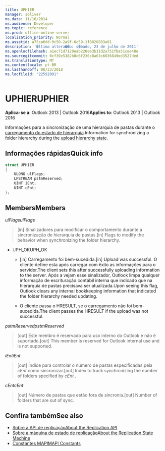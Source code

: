 ```yaml
---
title: UPHIER
manager: soliver
ms.date: 11/16/2014
ms.audience: Developer
ms.topic: reference
ms.prod: office-online-server
localization_priority: Normal
ms.assetid: a75ca0dd-9c50-2a9f-6c59-1f8020833a01
description: '�ltima altera��o: s�bado, 23 de julho de 2011'
ms.openlocfilehash: a1ec71d7120eab220ee3b11d2a751fba51cee48e
ms.sourcegitcommit: 0cf39e5382b8c6f236c8a63c6036849ed3527ded
ms.translationtype: MT
ms.contentlocale: pt-BR
ms.lasthandoff: 08/23/2018
ms.locfileid: "22592091"
---
```

# <a name="uphier"></a><span data-ttu-id="b4b4c-103">UPHIER</span><span class="sxs-lookup"><span data-stu-id="b4b4c-103">UPHIER</span></span>
 
<span data-ttu-id="b4b4c-104">**Aplica-se a**: Outlook 2013 | Outlook 2016</span><span class="sxs-lookup"><span data-stu-id="b4b4c-104">**Applies to**: Outlook 2013 | Outlook 2016</span></span> 
  
<span data-ttu-id="b4b4c-105">Informações para a sincronização de uma hierarquia de pastas durante o [carregamento do estado de hierarquia](upload-hierarchy-state.md).</span><span class="sxs-lookup"><span data-stu-id="b4b4c-105">Information for synchronizing a folder hierarchy during the [upload hierarchy state](upload-hierarchy-state.md).</span></span>
  
## <a name="quick-info"></a><span data-ttu-id="b4b4c-106">Informações rápidas</span><span class="sxs-lookup"><span data-stu-id="b4b4c-106">Quick info</span></span>

```cpp
struct UPHIER 
{ 
    ULONG ulFlags; 
    LPSTREAM pstmReserved; 
    UINT iEnt; 
    UINT cEnt; 
};
```

## <a name="members"></a><span data-ttu-id="b4b4c-107">Members</span><span class="sxs-lookup"><span data-stu-id="b4b4c-107">Members</span></span>

<span data-ttu-id="b4b4c-108">_ulFlags_</span><span class="sxs-lookup"><span data-stu-id="b4b4c-108">_ulFlags_</span></span>
  
> <span data-ttu-id="b4b4c-109">[in] Sinalizadores para modificar o comportamento durante a sincronização de hierarquia de pastas.</span><span class="sxs-lookup"><span data-stu-id="b4b4c-109">[in] Flags to modify the behavior when synchronizing the folder hierarchy.</span></span>
    
  - <span data-ttu-id="b4b4c-110">UPH_OK</span><span class="sxs-lookup"><span data-stu-id="b4b4c-110">UPH_OK</span></span>
    
    - <span data-ttu-id="b4b4c-111">[in] Carregamento foi bem-sucedida.</span><span class="sxs-lookup"><span data-stu-id="b4b4c-111">[in] Upload was successful.</span></span> <span data-ttu-id="b4b4c-112">O cliente define esta após carregar com êxito as informações para o servidor.</span><span class="sxs-lookup"><span data-stu-id="b4b4c-112">The client sets this after successfully uploading information to the server.</span></span> <span data-ttu-id="b4b4c-113">Após a vejam esse sinalizador, Outlook limpa qualquer informação de escrituração contábil interna que indicado que na hierarquia de pastas precisava ser atualizada.</span><span class="sxs-lookup"><span data-stu-id="b4b4c-113">Upon seeing this flag, Outlook clears any internal bookkeeping information that indicated the folder hierarchy needed updating.</span></span> 
    
    - <span data-ttu-id="b4b4c-114">O cliente passa o HRESULT, se o carregamento não foi bem-sucedida.</span><span class="sxs-lookup"><span data-stu-id="b4b4c-114">The client passes the HRESULT if the upload was not successful.</span></span>
    
<span data-ttu-id="b4b4c-115">_pstmReserved_</span><span class="sxs-lookup"><span data-stu-id="b4b4c-115">_pstmReserved_</span></span>
  
> <span data-ttu-id="b4b4c-116">[out] Este membro é reservado para uso interno do Outlook e não é suportado.</span><span class="sxs-lookup"><span data-stu-id="b4b4c-116">[out] This member is reserved for Outlook internal use and is not supported.</span></span>
    
<span data-ttu-id="b4b4c-117">_iEnt_</span><span class="sxs-lookup"><span data-stu-id="b4b4c-117">_iEnt_</span></span>
  
> <span data-ttu-id="b4b4c-118">[out] Índice para controlar o número de pastas especificadas pela *cEnt* como sincronizar.</span><span class="sxs-lookup"><span data-stu-id="b4b4c-118">[out] Index to track synchronizing the number of folders specified by  *cEnt*  .</span></span> 
    
<span data-ttu-id="b4b4c-119">_cEnt_</span><span class="sxs-lookup"><span data-stu-id="b4b4c-119">_cEnt_</span></span>
  
> <span data-ttu-id="b4b4c-120">[out] Número de pastas que estão fora de sincronia.</span><span class="sxs-lookup"><span data-stu-id="b4b4c-120">[out] Number of folders that are out of sync.</span></span>
    
## <a name="see-also"></a><span data-ttu-id="b4b4c-121">Confira também</span><span class="sxs-lookup"><span data-stu-id="b4b4c-121">See also</span></span>

- [<span data-ttu-id="b4b4c-122">Sobre a API de replicação</span><span class="sxs-lookup"><span data-stu-id="b4b4c-122">About the Replication API</span></span>](about-the-replication-api.md)
- [<span data-ttu-id="b4b4c-123">Sobre a máquina de estado de replicação</span><span class="sxs-lookup"><span data-stu-id="b4b4c-123">About the Replication State Machine</span></span>](about-the-replication-state-machine.md)
- [<span data-ttu-id="b4b4c-124">Constantes MAPI</span><span class="sxs-lookup"><span data-stu-id="b4b4c-124">MAPI Constants</span></span>](mapi-constants.md)

